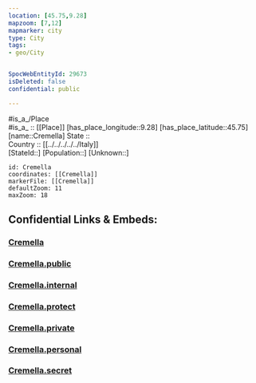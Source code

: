 ```yaml
---
location: [45.75,9.28] 
mapzoom: [7,12] 
mapmarker: city 
type: City
tags:
- geo/City


SpocWebEntityId: 29673
isDeleted: false
confidential: public

---
```

#is_a_/Place  
#is_a_ :: [[Place]] 
[has_place_longitude::9.28] 
[has_place_latitude::45.75] 
[name::Cremella] 
State ::  
Country :: [[../../../../../Italy]]  
[StateId::] 
[Population::] 
[Unknown::] 


```leaflet
id: Cremella
coordinates: [[Cremella]] 
markerFile: [[Cremella]] 
defaultZoom: 11 
maxZoom: 18
```


## Confidential Links & Embeds: 

### [Cremella](/_Standards/Earth/Continent/Europe/Europe~South/Italy/regions~Italy/Lombardy/Lecco/City/Cremella.md) 

### [Cremella.public](/_public/Earth/Continent/Europe/Europe~South/Italy/regions~Italy/Lombardy/Lecco/City/Cremella.public.md) 

### [Cremella.internal](/_internal/Earth/Continent/Europe/Europe~South/Italy/regions~Italy/Lombardy/Lecco/City/Cremella.internal.md) 

### [Cremella.protect](/_protect/Earth/Continent/Europe/Europe~South/Italy/regions~Italy/Lombardy/Lecco/City/Cremella.protect.md) 

### [Cremella.private](/_private/Earth/Continent/Europe/Europe~South/Italy/regions~Italy/Lombardy/Lecco/City/Cremella.private.md) 

### [Cremella.personal](/_personal/Earth/Continent/Europe/Europe~South/Italy/regions~Italy/Lombardy/Lecco/City/Cremella.personal.md) 

### [Cremella.secret](/_secret/Earth/Continent/Europe/Europe~South/Italy/regions~Italy/Lombardy/Lecco/City/Cremella.secret.md)

